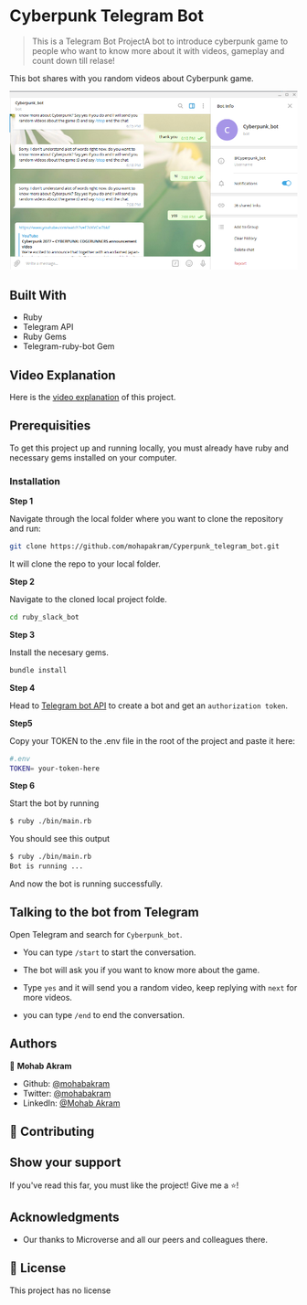# Cyberpunk Telegram Bot

> This is a Telegram Bot ProjectA bot to introduce cyberpunk game to people who want to know more about it with videos, gameplay and count down till relase!

This bot shares with you random videos about Cyberpunk game.

![screenshot](./screenshot.png)

## Built With

- Ruby
- Telegram API
- Ruby Gems
- Telegram-ruby-bot Gem

## Video Explanation

Here is the [video explanation](https://www.loom.com/share/46f67ee7151d49ce8a1b3aedc9c363c7) of this project.

## Prerequisities

To get this project up and running locally, you must already have ruby and necessary gems installed on your computer.

### Installation

**Step 1**

Navigate through the local folder where you want to clone the repository and run:

```bash
git clone https://github.com/mohapakram/Cyperpunk_telegram_bot.git
```

It will clone the repo to your local folder.

**Step 2**

Navigate to the cloned local project folde.

```bash
cd ruby_slack_bot
```

**Step 3**

Install the necesary gems.

```bash
bundle install
```

**Step 4**

Head to [Telegram bot API](https://core.telegram.org/bots#3-how-do-i-create-a-bot) to create a bot and get an `authorization token`.

**Step5**

Copy your TOKEN to the .env file in the root of the project and paste it here:

```bash
#.env
TOKEN= your-token-here
```

**Step 6**

Start the bot by running

```bash
$ ruby ./bin/main.rb
```

You should see this output

```bash
$ ruby ./bin/main.rb
Bot is running ...
```

And now the bot is running successfully.

## Talking to the bot from Telegram

Open Telegram and search for `Cyberpunk_bot`.

- You can type `/start` to start the conversation.

- The bot will ask you if you want to know more about the game.

- Type `yes` and it will send you a random video, keep replying with `next` for more videos.

- you can type `/end` to end the conversation.

## Authors

:bust_in_silhouette: **Mohab Akram**

- Github: [@mohabakram](https://github.com/mohapakram)
- Twitter: [@mohabakram](https://twitter.com/mohapakram)
- LinkedIn: [@Mohab Akram](https://www.linkedin.com/in/mohab-akram-667093131/)

## :handshake: Contributing

## Show your support

If you've read this far, you must like the project! Give me a :star:️!

## Acknowledgments

- Our thanks to Microverse and all our peers and colleagues there.

## :memo: License

This project has no license
